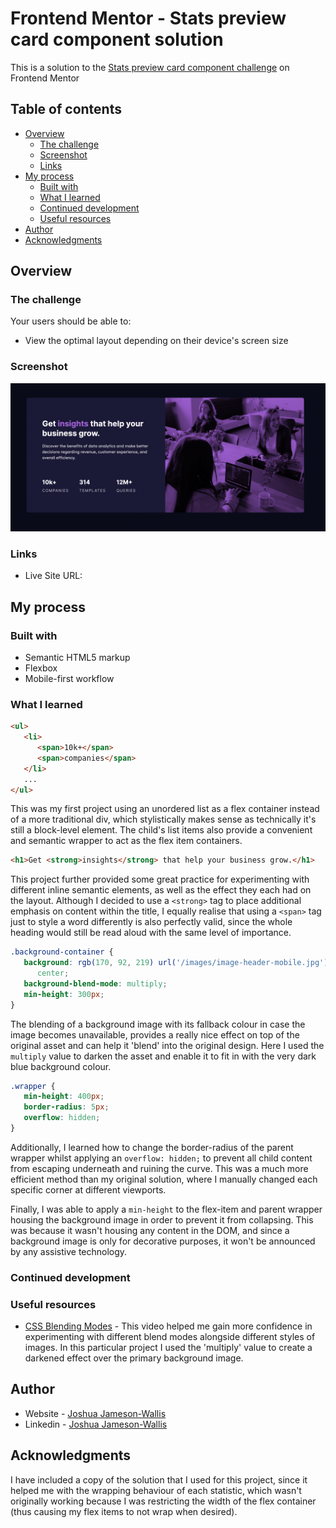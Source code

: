 # Frontend Mentor - Stats preview card component solution

This is a solution to the [Stats preview card component challenge](linkhttps://www.frontendmentor.io/challenges/stats-preview-card-component-8JqbgoU62) on Frontend Mentor

## Table of contents

-  [Overview](#overview)
   -  [The challenge](#the-challenge)
   -  [Screenshot](#screenshot)
   -  [Links](#links)
-  [My process](#my-process)
   -  [Built with](#built-with)
   -  [What I learned](#what-i-learned)
   -  [Continued development](#continued-development)
   -  [Useful resources](#useful-resources)
-  [Author](#author)
-  [Acknowledgments](#acknowledgments)

## Overview

### The challenge

Your users should be able to:

-  View the optimal layout depending on their device's screen size

### Screenshot

![](./screenshot.png)

### Links

-  Live Site URL:

## My process

### Built with

-  Semantic HTML5 markup
-  Flexbox
-  Mobile-first workflow

### What I learned

```html
<ul>
   <li>
      <span>10k+</span>
      <span>companies</span>
   </li>
   ...
</ul>
```

This was my first project using an unordered list as a flex container instead of a more traditional div, which stylistically makes sense as technically it's still a block-level element. The child's list items also provide a convenient and semantic wrapper to act as the flex item containers.

```html
<h1>Get <strong>insights</strong> that help your business grow.</h1>
```

This project further provided some great practice for experimenting with different inline semantic elements, as well as the effect they each had on the layout. Although I decided to use a `<strong>` tag to place additional emphasis on content within the title, I equally realise that using a `<span>` tag just to style a word differently is also perfectly valid, since the whole heading would still be read aloud with the same level of importance.

```css
.background-container {
   background: rgb(170, 92, 219) url('/images/image-header-mobile.jpg') no-repeat
      center;
   background-blend-mode: multiply;
   min-height: 300px;
}
```

The blending of a background image with its fallback colour in case the image becomes unavailable, provides a really nice effect on top of the original asset and can help it 'blend' into the original design. Here I used the `multiply` value to darken the asset and enable it to fit in with the very dark blue background colour.

```css
.wrapper {
   min-height: 400px;
   border-radius: 5px;
   overflow: hidden;
}
```

Additionally, I learned how to change the border-radius of the parent wrapper whilst applying an `overflow: hidden;` to prevent all child content from escaping underneath and ruining the curve. This was a much more efficient method than my original solution, where I manually changed each specific corner at different viewports.

Finally, I was able to apply a `min-height` to the flex-item and parent wrapper housing the background image in order to prevent it from collapsing. This was because it wasn't housing any content in the DOM, and since a background image is only for decorative purposes, it won't be announced by any assistive technology.

### Continued development

### Useful resources

-  [CSS Blending Modes](https://www.youtube.com/watch?v=-c94pr41jaI&ab_channel=KevinPowell) - This video helped me gain more confidence in experimenting with different blend modes alongside different styles of images. In this particular project I used the 'multiply' value to create a darkened effect over the primary background image.

## Author

-  Website - [Joshua Jameson-Wallis](https://joshuajamesonwallis.com)
-  Linkedin - [Joshua Jameson-Wallis](https://www.linkedin.com/in/joshua-jameson-wallis/)

## Acknowledgments

I have included a copy of the solution that I used for this project, since it helped me with the wrapping behaviour of each statistic, which wasn't originally working because I was restricting the width of the flex container (thus causing my flex items to not wrap when desired).
